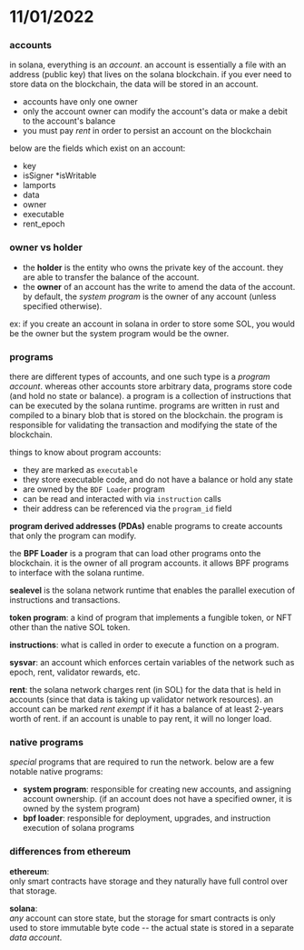 # 11/01/2022

### accounts
in solana, everything is an *account*. an account is essentially a file with an address (public key) that lives on the solana blockchain. if you ever need to store data on the blockchain, the data will be stored in an account.
* accounts have only one owner
* only the account owner can modify the account's data or make a debit to the account's balance
* you must pay *rent* in order to persist an account on the blockchain

below are the fields which exist on an account:
* key
* isSigner
*isWritable
* lamports
* data
* owner
* executable
* rent_epoch

### owner vs holder
* the **holder** is the entity who owns the private key of the account. they are able to transfer the balance of the account.
* the **owner** of an account has the write to amend the data of the account. by default, the *system program* is the owner of any account (unless specified otherwise).

ex: if you create an account in solana in order to store some SOL, you would be the owner but the system program would be the owner.

### programs
there are different types of accounts, and one such type is a *program account*. whereas other accounts store arbitrary data, programs store code (and hold no state or balance). a program is a collection of instructions that can be executed by the solana runtime. programs are written in rust and compiled to a binary blob that is stored on the blockchain. the program is responsible for validating the transaction and modifying the state of the blockchain.

things to know about program accounts:
* they are marked as `executable`
* they store executable code, and do not have a balance or hold any state
* are owned by the `BDF Loader` program
* can be read and interacted with via `instruction` calls
* their address can be referenced via the `program_id` field

**program derived addresses (PDAs)** enable programs to create accounts that only the program can modify.

the **BPF Loader** is a program that can load other programs onto the blockchain. it is the owner of all program accounts. it allows BPF programs to interface with the solana runtime.

**sealevel** is the solana network runtime that enables the parallel execution of instructions and transactions.

**token program**: a kind of program that implements a fungible token, or NFT other than the native SOL token.

**instructions**: what is called in order to execute a function on a program.

**sysvar**: an account which enforces certain variables of the network such as epoch, rent, validator rewards, etc.

**rent**: the solana network charges rent (in SOL) for the data that is held in accounts (since that data is taking up validator network resources). an account can be marked *rent exempt* if it has a balance of at least 2-years worth of rent. if an account is unable to pay rent, it will no longer load.

### native programs
*special* programs that are required to run the network. below are a few notable native programs:
* **system program**: responsible for creating new accounts, and assigning account ownership. (if an account does not have a specified owner, it is owned by the system program)
* **bpf loader**: responsible for deployment, upgrades, and instruction execution of solana programs

### differences from ethereum
**ethereum**:<br>
only smart contracts have storage and they naturally have full control over that storage.

**solana**:<br>
*any* account can store state, but the storage for smart contracts is only used to store immutable byte code -- the actual state is stored in a separate *data account*.